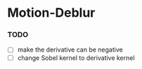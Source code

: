 # Motion-Deblur

### TODO
- [ ] make the derivative can be negative
- [ ] change Sobel kernel to derivative kernel
